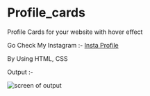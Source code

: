 # Profile_cards
Profile Cards for your website with hover effect

Go Check My Instagram :- [Insta Profile](https://www.instagram.com/cd.kaushal)

By Using HTML, CSS

Output :- 

![screen of output](profile_card/img/profile-card.jpg)
